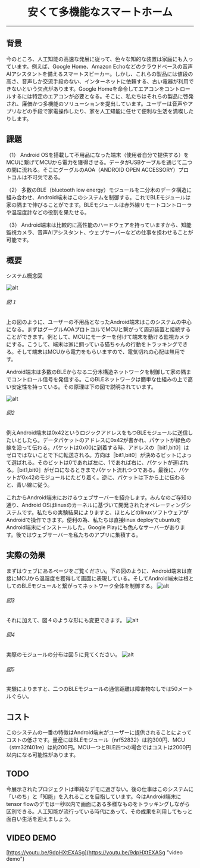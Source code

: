 # <center>安くて多機能なスマートホーム</center>
------
## 背景
今のところ、人工知能の高速な発展に従って、色々な知的な装置は家庭にも入っています。例えば、Google Home、Amazon Echoなどのクラウドベースの音声AIアシスタントを備えるスマートスピーカー。しかし、これらの製品には値段の高さ、音声しか交流手段のない、インターネットに依頼する、古い電器が利用できないという欠点があります。Google Homeを命令してエアコンをコントロールするには特定のエアコンが必要となる。そこに、私たちはそれらの製品に啓発され、廉価かつ多機能のソリューションを提出しています。ユーザーは音声やアプリなどの手段で家電操作したり、家を人工知能に任せて便利な生活を満喫したりします。
## 課題
（1）	Android OSを搭載して不用品になった端末（使用者自分で提供する）をMCUに繋げてMCUから電力を獲得させる。データがUSBケーブルを通じて二つの間に流れる。そこにグーグルのAOA（ANDROID OPEN ACCESSORY）プロトコルは不可欠である。

（2）	多数のBLE（bluetooth low energy）モジュールを二分木のデータ構造に組み合わせ、Android端末はこのシステムを制御する。これでBLEモジュールは家の隅まで伸びることがでます。BLEモジュールは赤外線リモートコントローラや温湿度計などの役割を果たせる。

（3）	Android端末は比較的に高性能のハードウェアを持っていますから、知能監視カメラ、音声AIアシスタント、ウェブサーバーなどの仕事を担わせることが可能です。
## 概要
システム概念図

![alt](https://github.com/cxq1915495507/cheap_iot_home/blob/master/imgs/system_concept.jpg?raw=true)

###### 図１
上の図のように、ユーザーの不用品となったAndroid端末はこのシステムの中心になる。まずはグーグルAOAプロトコルでMCUと繋がって周辺装置と接続することができます。例として、MCUにモーターを付けて端末を動ける監視カメラにする。こうして、端末は家に飼っている猫ちゃんの行動をトラッキングできる。そして端末はMCUから電力をもらいますので、電気切れの心配は無用です。

Android端末は多数のBLEからなる二分木構造ネットワークを制御して家の隅までコントロール信号を発信する。このBLEネットワークは簡単な仕組みの上で高い安定性を持っている。その原理は下の図で説明されています。

![alt](https://github.com/cxq1915495507/cheap_iot_home/blob/master/imgs/bin_tree.jpg?raw=true)

###### 図2
例えAndroid端末は0x42というロジックアドレスをもつBLEモジュールに送信したいとしたら。データパケットのアドレスに0x42が書かれ、パケットが緑色の線を沿って伝わる。パケットは0x00に到着する時、アドレスの［bit1,bit0］はゼロではないことで下に転送される。方向は［bit1,bit0］が決めるビットによって選ばれる。そのビットは0であれば左に、1であれば右に、パケットが運ばれる。［bit1,bit0］がゼロになるときまでパケット流れつつである。最後に、パケットが0x42のモジュールにたどり着く。逆に、パケットは下から上に伝わると、青い線に従う。

これからAndroid端末におけるウェブサーバーを紹介します。みんなのご存知の通り、Android OSはlinuxのカーネルに基づいて開発されたオペレーティングシステムです。私たちの実験結果によりますと、ほとんどのlinuxソフトウェアがAndroidで操作できます。便利の為、私たちは直接linux deployでubuntuをAndroid端末にインストールした。Google Playにも色んなサーバーがあります。後ではウェブサーバーを私たちのアプリに集積する。
## 実際の効果
まずはウェブにあるページをご覧ください。下の図のように、Android端末は直接にMCUから温湿度を獲得して画面に表現している。そしてAndroid端末は根としてのBLEモジュールと繋がってネットワーク全体を制御する。
![alt](https://github.com/cxq1915495507/cheap_iot_home/blob/master/imgs/web_deep2.jpg?raw=true)
###### 図3
それに加えて、図４のような形にも変更できます。
![alt](https://github.com/cxq1915495507/cheap_iot_home/blob/master/imgs/web_deep3.jpg?raw=true)
###### 図4
実際のモジュールの分布は図５に見てください。
![alt](https://github.com/cxq1915495507/cheap_iot_home/blob/master/imgs/whole_system.jpg?raw=true)
###### 図5
実験によりますと、二つのBLEモジュールの通信距離は障害物なしでは50メートルぐらい。
## コスト
このシステムの一番の特徴はAndroid端末がユーザーに提供されることによってコストの低さです。量産にはBLEモジュール（nrf52832）は約300円、MCU（stm32f401re）は約200円。MCU一つとBLE四つの場合ではコストは2000円以内になる可能性があります。
## TODO
今展示されたプロジェクトは単純なデモに過ぎない。後の仕事はこのシステムに「いのち」と「知能」を入れることを目指しています。今はAndroid端末にtensor flowのデモは一秒以内で画面にある多様なものをトラッキングしながら区別できる。人工知能が流行っている時代にあって、その成果を利用してもっと面白い生活を迎えましょう。

## VIDEO DEMO
[https://youtu.be/9dpHXtEXASg](https://youtu.be/9dpHXtEXASg "video demo")

